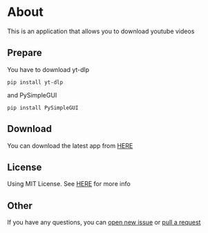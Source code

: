 # About

This is an application that allows you to download youtube videos

## Prepare

You have to download yt-dlp

```
pip install yt-dlp
```

and PySimpleGUI

```
pip install PySimpleGUI
```

## Download

You can download the latest app from [HERE](https://github.com/Sakuya0502/YouTube-video-downloader/releases/tag/V0.1)

## License

Using MIT License. See [HERE](https://github.com/Sakuya0502/YouTube-video-downloader/blob/main/LICENSE) for more info

## Other

If you have any questions, you can [open new issue](https://github.com/Sakuya0502/YouTube-video-downloader/issues) or [pull a request](https://github.com/Sakuya0502/YouTube-video-downloader/pulls)